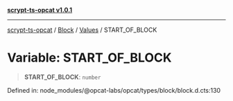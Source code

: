 [**scrypt-ts-opcat v1.0.1**](../../../../../README.md)

***

[scrypt-ts-opcat](../../../../../README.md) / [Block](../../../README.md) / [Values](../README.md) / START\_OF\_BLOCK

# Variable: START\_OF\_BLOCK

> **START\_OF\_BLOCK**: `number`

Defined in: node\_modules/@opcat-labs/opcat/types/block/block.d.cts:130
